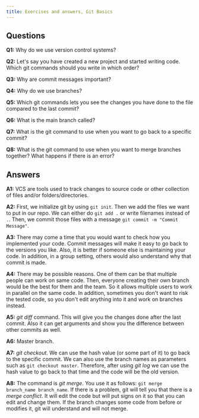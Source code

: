 ```yaml
---
title: Exercises and answers, Git Basics
---
```


## Questions

**Q1:** Why do we use version control systems?

**Q2:** Let's say you have created a new project and started writing code. Which git commands should you write in which order?

**Q3:** Why are commit messages important?

**Q4:** Why do we use branches?

**Q5:** Which git commands lets you see the changes you have done to the file compared to the last commit?

**Q6:** What is the main branch called?

**Q7:** What is the git command to use when you want to go back to a specific commit?

**Q8:** What is the git command to use when you want to merge branches together? What happens if there is an error?


## Answers

**A1:** VCS are tools used to track changes to source code or other collection of files and/or folders/directories. 

**A2:** First, we initialize git by using `git init`. Then we add the files we want to put in our repo. We can either do `git add .` or write filenames instead of `.`. Then, we commit those files with a message `git commit -m "Commit Message"`.

**A3:** There may come a time that you would want to check how you implemented your code. Commit messages will make it easy to go back to the versions you like. Also, it is better if someone else is maintaining your code. In addition, in a group setting, others would also understand why that commit is made.

**A4:** There may be possible reasons. One of them can be that multiple people can work on same code. Then, everyone creating their own branch would be the best for them and the team. So it allows multiple users to work in parallel on the same code. In addition, sometimes you don't want to risk the tested code, so you don't edit anything into it and work on branches instead.

**A5:** _git diff_ command. This will give you the changes done after the last commit. Also it can get arguments and show you the difference between other commits as well.

**A6:** Master branch. 

**A7:** _git checkout_. We can use the hash value (or some part of it) to go back to the specific commit. We can also use the branch names as parameters such as `git checkout master`. Therefore, after using _git log_ we can use the hash value to go back to that time and the code will be the old version.

**A8:** The command is _git merge_. You use it as follows: `git merge branch_name branch_name`. If there is a problem, git will tell you that there is a _merge conflict_. It will edit the code but will put signs on it so that you can edit and change them. If the branch changes some code from before or modifies it, git will understand and will not merge.